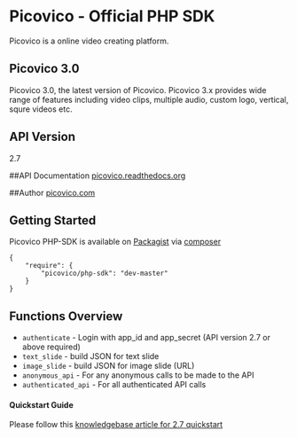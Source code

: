 # Picovico - Official PHP SDK
Picovico is a online video creating platform.

## Picovico 3.0
Picovico 3.0, the latest version of Picovico. Picovico 3.x provides wide range of features including video clips, multiple audio, custom logo, vertical, squre videos etc. 

## API Version
2.7

##API Documentation
[picovico.readthedocs.org](http://picovico.readthedocs.org)

##Author
[picovico.com](http://picovico.com/)

## Getting Started
Picovico PHP-SDK is available on [Packagist](https://packagist.org/packages/picovico/php-sdk) via [composer](https://getcomposer.org)
```
{
    "require": {
        "picovico/php-sdk": "dev-master"
    }
}
```

## Functions Overview
* `authenticate` - Login with app_id and app_secret (API version 2.7 or above required)
* `text_slide` - build JSON for text slide
* `image_slide` - build JSON for image slide (URL)
* `anonymous_api` - For any anonymous calls to be made to the API
* `authenticated_api` - For all authenticated API calls

#### Quickstart Guide
Please follow this [knowledgebase article for 2.7 quickstart](http://help.picovico.com/#!/9000056702/9000180702/9000126262)
